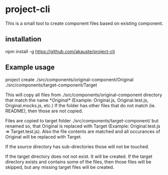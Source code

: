 # project-cli

This is a small tool to create component files based on existing component.

## installation

npm install -g https://github.com/akauste/project-cli

## Example usage

  project create ./src/components/original-component/Original ./src/components/target-component/Target

This will copy all files from ./src/components/original-component directory that match the name **Original\** (Example: Original.js, Original.test.js, Original.mocks.js, etc.) If the folder has other files that do not match (ie. README), then those are not copied.

Files are copied to target folder ./src/components/target-component/ but renamed so, that Original is replaced with Target (Example: Original.test.js => Target.test.js). Also the file contents are matched and all occurances of Original will be replaced with Target.

If the source directory has sub-directories those will not be touched.

If the target directory does not not exist. It will be created. If the target directory
exists and contains some of the files, then those files will be skipped, but any missing target files will be created.
